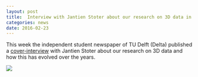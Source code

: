 ```yaml
---
layout: post
title:  Interview with Jantien Stoter about our research on 3D data in newspaper of TU Delft (Delta)
categories: news
date: 2016-02-23
---
```


This week the independent student newspaper of TU Delft (Delta) published a [cover-interview](http://delta.tudelft.nl/artikel/de-dienende-discipline/31202) with Jantien Stoter about our research on 3D data and how this has evolved over the years.

<img src="{{ site.baseurl }}/img/2016/delta.jpg"/>
